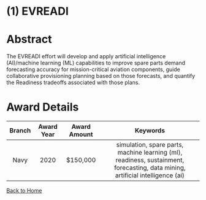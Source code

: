 
(1) EVREADI
===========

# Abstract


The EVREADI effort will develop and apply artificial intelligence (AI)/machine learning (ML) capabilities to improve spare parts demand forecasting accuracy for mission-critical aviation components, guide collaborative provisioning planning based on those forecasts, and quantify the Readiness tradeoffs associated with those plans.  

# Award Details

|Branch|Award Year|Award Amount|Keywords|
| :---: | :---: | :---: | :---: |
|Navy|2020|$150,000|simulation, spare parts, machine learning (ml), readiness, sustainment, forecasting, data mining, artificial intelligence (ai)|
  
  


[Back to Home](https://github.com/chrischow/dod_sbir_awards#2101)